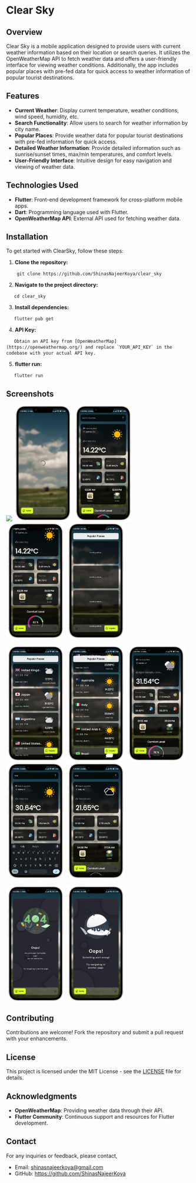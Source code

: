 # Clear Sky

## Overview

Clear Sky is a mobile application designed to provide users with current weather information based on their location or search queries. It utilizes the OpenWeatherMap API to fetch weather data and offers a user-friendly interface for viewing weather conditions. Additionally, the app includes popular places with pre-fed data for quick access to weather information of popular tourist destinations.

## Features

- **Current Weather**: Display current temperature, weather conditions, wind speed, humidity, etc.
- **Search Functionality**: Allow users to search for weather information by city name.
- **Popular Places**: Provide weather data for popular tourist destinations with pre-fed information for quick access.
- **Detailed Weather Information**: Provide detailed information such as sunrise/sunset times, max/min temperatures, and comfort levels.
- **User-Friendly Interface**: Intuitive design for easy navigation and viewing of weather data.

## Technologies Used

- **Flutter**: Front-end development framework for cross-platform mobile apps.
- **Dart**: Programming language used with Flutter.
- **OpenWeatherMap API**: External API used for fetching weather data.


## Installation

To get started with ClearSky, follow these steps:

1. **Clone the repository:**

```
    git clone https://github.com/ShinasNajeerKoya/clear_sky
```

2. **Navigate to the project directory:**

```
   cd clear_sky
```

3. **Install dependencies:**

```
   flutter pub get
```

4. **API Key:**

```
   Obtain an API key from [OpenWeatherMap](https://openweathermap.org/) and replace `YOUR_API_KEY` in the codebase with your actual API key.
```

5. **flutter run:**

```
   flutter run
```


## Screenshots

  <img src="https://github.com/ShinasNajeerKoya/clear_sky/blob/master/assets/application_snapshots/clear_sky_onboarding.png" width="160" /> <img src="https://github.com/ShinasNajeerKoya/clear_sky/blob/master/assets/application_snapshots/clear_sky_home_loading.png" width="160" /> <img src="https://github.com/ShinasNajeerKoya/clear_sky/blob/master/assets/application_snapshots/clear_sky_home_1.png" width="160" /> <img src="https://github.com/ShinasNajeerKoya/clear_sky/blob/master/assets/application_snapshots/clear_sky_home_1_extended.png" width="160" /> <img src="https://github.com/ShinasNajeerKoya/clear_sky/blob/master/assets/application_snapshots/clear_sky_popular_loading.png" width="160" />

  <img src="https://github.com/ShinasNajeerKoya/clear_sky/blob/master/assets/application_snapshots/clear_sky_popular_1.png" width="160" /> <img src="https://github.com/ShinasNajeerKoya/clear_sky/blob/master/assets/application_snapshots/clear_sky_popular_1_extended.png" width="160" /> <img src="https://github.com/ShinasNajeerKoya/clear_sky/blob/master/assets/application_snapshots/clear_sky_popular_result.png" width="160" /> <img src="https://github.com/ShinasNajeerKoya/clear_sky/blob/master/assets/application_snapshots/clear_sky_searching.png" width="160" /> <img src="https://github.com/ShinasNajeerKoya/clear_sky/blob/master/assets/application_snapshots/clear_sky_search_result.png" width="160" />

  <img src="https://github.com/ShinasNajeerKoya/clear_sky/blob/master/assets/application_snapshots/clear_sky_search_error.png" width="160" /> <img src="https://github.com/ShinasNajeerKoya/clear_sky/blob/master/assets/application_snapshots/clear_sky_error.png" width="160" /> 
  



## Contributing

Contributions are welcome! Fork the repository and submit a pull request with your enhancements.

## License

This project is licensed under the MIT License - see the [LICENSE](LICENSE) file for details.

## Acknowledgments

- **OpenWeatherMap**: Providing weather data through their API.
- **Flutter Community**: Continuous support and resources for Flutter development.

## Contact

For any inquiries or feedback, please contact,

- Email: [shinasnajeerkoya@gmail.com](mailto:shinasnajeerkoya@gmail.com)
- GitHub: https://github.com/ShinasNajeerKoya
